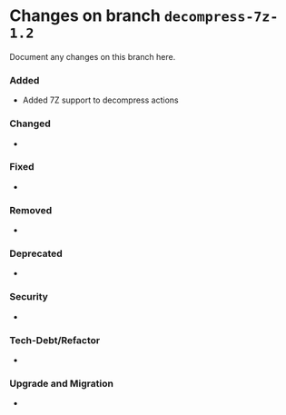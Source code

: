 # Changes on branch `decompress-7z-1.2`
Document any changes on this branch here.
### Added
- Added 7Z support to decompress actions

### Changed
- 

### Fixed
- 

### Removed
- 

### Deprecated
- 

### Security
- 

### Tech-Debt/Refactor
- 

### Upgrade and Migration
- 
